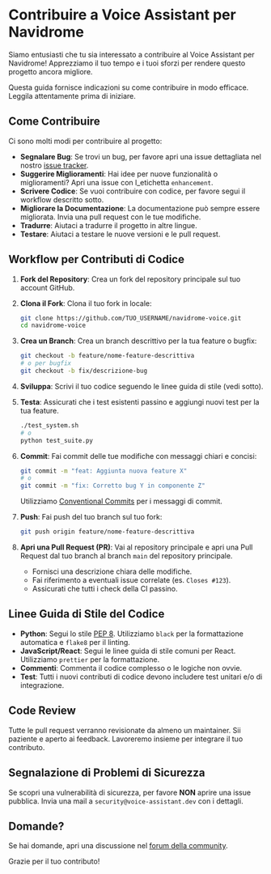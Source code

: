 # Contribuire a Voice Assistant per Navidrome

Siamo entusiasti che tu sia interessato a contribuire al Voice Assistant per Navidrome! Apprezziamo il tuo tempo e i tuoi sforzi per rendere questo progetto ancora migliore.

Questa guida fornisce indicazioni su come contribuire in modo efficace. Leggila attentamente prima di iniziare.

## Come Contribuire

Ci sono molti modi per contribuire al progetto:

- **Segnalare Bug**: Se trovi un bug, per favore apri una issue dettagliata nel nostro [issue tracker](https://github.com/voice-assistant/navidrome-voice/issues).
- **Suggerire Miglioramenti**: Hai idee per nuove funzionalità o miglioramenti? Apri una issue con l_etichetta `enhancement`.
- **Scrivere Codice**: Se vuoi contribuire con codice, per favore segui il workflow descritto sotto.
- **Migliorare la Documentazione**: La documentazione può sempre essere migliorata. Invia una pull request con le tue modifiche.
- **Tradurre**: Aiutaci a tradurre il progetto in altre lingue.
- **Testare**: Aiutaci a testare le nuove versioni e le pull request.

## Workflow per Contributi di Codice

1.  **Fork del Repository**: Crea un fork del repository principale sul tuo account GitHub.
2.  **Clona il Fork**: Clona il tuo fork in locale:
    ```bash
    git clone https://github.com/TUO_USERNAME/navidrome-voice.git
    cd navidrome-voice
    ```
3.  **Crea un Branch**: Crea un branch descrittivo per la tua feature o bugfix:
    ```bash
    git checkout -b feature/nome-feature-descrittiva
    # o per bugfix
    git checkout -b fix/descrizione-bug
    ```
4.  **Sviluppa**: Scrivi il tuo codice seguendo le linee guida di stile (vedi sotto).
5.  **Testa**: Assicurati che i test esistenti passino e aggiungi nuovi test per la tua feature.
    ```bash
    ./test_system.sh
    # o
    python test_suite.py
    ```
6.  **Commit**: Fai commit delle tue modifiche con messaggi chiari e concisi:
    ```bash
    git commit -m "feat: Aggiunta nuova feature X"
    # o
    git commit -m "fix: Corretto bug Y in componente Z"
    ```
    Utilizziamo [Conventional Commits](https://www.conventionalcommits.org/) per i messaggi di commit.

7.  **Push**: Fai push del tuo branch sul tuo fork:
    ```bash
    git push origin feature/nome-feature-descrittiva
    ```
8.  **Apri una Pull Request (PR)**: Vai al repository principale e apri una Pull Request dal tuo branch al branch `main` del repository principale.
    - Fornisci una descrizione chiara delle modifiche.
    - Fai riferimento a eventuali issue correlate (es. `Closes #123`).
    - Assicurati che tutti i check della CI passino.

## Linee Guida di Stile del Codice

- **Python**: Segui lo stile [PEP 8](https://www.python.org/dev/peps/pep-0008/). Utilizziamo `black` per la formattazione automatica e `flake8` per il linting.
- **JavaScript/React**: Segui le linee guida di stile comuni per React. Utilizziamo `prettier` per la formattazione.
- **Commenti**: Commenta il codice complesso o le logiche non ovvie.
- **Test**: Tutti i nuovi contributi di codice devono includere test unitari e/o di integrazione.

## Code Review

Tutte le pull request verranno revisionate da almeno un maintainer. Sii paziente e aperto ai feedback. Lavoreremo insieme per integrare il tuo contributo.

## Segnalazione di Problemi di Sicurezza

Se scopri una vulnerabilità di sicurezza, per favore **NON** aprire una issue pubblica. Invia una mail a `security@voice-assistant.dev` con i dettagli.

## Domande?

Se hai domande, apri una discussione nel [forum della community](https://github.com/voice-assistant/navidrome-voice/discussions).

Grazie per il tuo contributo!

